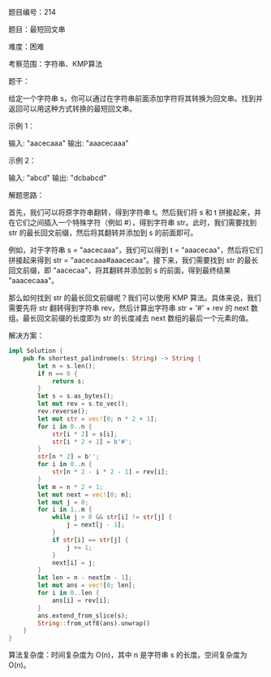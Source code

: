 题目编号：214

题目：最短回文串

难度：困难

考察范围：字符串、KMP算法

题干：

给定一个字符串 s，你可以通过在字符串前面添加字符将其转换为回文串。找到并返回可以用这种方式转换的最短回文串。

示例 1：

输入: "aacecaaa"
输出: "aaacecaaa"

示例 2：

输入: "abcd"
输出: "dcbabcd"

解题思路：

首先，我们可以将原字符串翻转，得到字符串 t。然后我们将 s 和 t 拼接起来，并在它们之间插入一个特殊字符（例如 #），得到字符串 str。此时，我们需要找到 str 的最长回文前缀，然后将其翻转并添加到 s 的前面即可。

例如，对于字符串 s = "aacecaaa"，我们可以得到 t = "aaacecaa"，然后将它们拼接起来得到 str = "aacecaaa#aaacecaa"。接下来，我们需要找到 str 的最长回文前缀，即 "aacecaa"，将其翻转并添加到 s 的前面，得到最终结果 "aaacecaaa"。

那么如何找到 str 的最长回文前缀呢？我们可以使用 KMP 算法。具体来说，我们需要先将 str 翻转得到字符串 rev，然后计算出字符串 str + '#' + rev 的 next 数组。最长回文前缀的长度即为 str 的长度减去 next 数组的最后一个元素的值。

解决方案：

```rust
impl Solution {
    pub fn shortest_palindrome(s: String) -> String {
        let n = s.len();
        if n == 0 {
            return s;
        }
        let s = s.as_bytes();
        let mut rev = s.to_vec();
        rev.reverse();
        let mut str = vec![0; n * 2 + 1];
        for i in 0..n {
            str[i * 2] = s[i];
            str[i * 2 + 1] = b'#';
        }
        str[n * 2] = b'';
        for i in 0..n {
            str[n * 2 - i * 2 - 1] = rev[i];
        }
        let m = n * 2 + 1;
        let mut next = vec![0; m];
        let mut j = 0;
        for i in 1..m {
            while j > 0 && str[i] != str[j] {
                j = next[j - 1];
            }
            if str[i] == str[j] {
                j += 1;
            }
            next[i] = j;
        }
        let len = n - next[m - 1];
        let mut ans = vec![0; len];
        for i in 0..len {
            ans[i] = rev[i];
        }
        ans.extend_from_slice(s);
        String::from_utf8(ans).unwrap()
    }
}
```

算法复杂度：时间复杂度为 O(n)，其中 n 是字符串 s 的长度。空间复杂度为 O(n)。